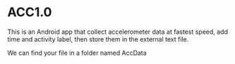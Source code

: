 # ACC1.0
This is an Android app that collect accelerometer data at fastest speed, add time and activity label, 
then store them in the external text file.

We can find your file in a folder named AccData
